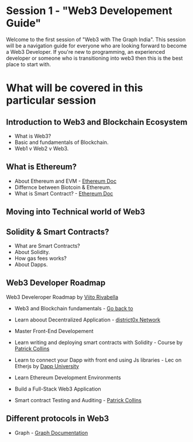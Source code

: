 # Session 1 - "Web3 Developement Guide"

Welcome to the first session of "Web3 with The Graph India". This session will be a navigation guide for everyone who are looking forward to become a Web3 Developer. If you're new to programming, an experienced developer or someone who is transitioning into web3 then this is the best place to start with.  

# What will be covered in this particular session


## Introduction to Web3 and Blockchain Ecosystem


- What is Web3?
- Basic and fundamentals of Blockchain.
- Web1 v Web2 v Web3.


## What is Ethereum?

- About Ethereum and EVM - [Ethereum Doc](https://ethereum.org/en/developers/docs/intro-to-ethereum/#what-is-ethereum)
- Differnce between Biotcoin & Ethereum.
- What is Smart Contract? - [Ethereum Doc](https://ethereum.org/en/developers/docs/intro-to-ethereum/#what-are-smart-contracts)



## Moving into Technical world of Web3 


## Solidity & Smart Contracts?

- What are Smart Contracts?
- About Solidity.
- How gas fees works?
- About Dapps.



## Web3 Developer Roadmap


Web3 Develeroper Roadmap by [Viito Rivabella](https://vitto.cc/web3-and-solidity-smart-contracts-development-roadmap/) 

 - Web3 and Blockchain fundamentals - [Go back to](https://github.com/TheGraphIndia/Web3-with-The-Graph-India/tree/main/Session_1#introduction-to-web3-and-blockchain-ecosystem)

 - Learn aboout Decentralized Application - [district0x Network](https://www.youtube.com/watch?v=F50OrwV6Uk8)

 - Master Front-End Developement

 - Learn writing and deploying smart contracts with Solidity - Course by [Patrick Collins](https://www.youtube.com/watch?v=umepbfKp5rI&t=25191s&pp=ygUfc21hcnQgY29udHJhY3QgcGF0cmljayBjb2xsZWlucw%3D%3D)

 - Learn to connect your Dapp with front end using Js libraries - Lec on Etherjs by [Dapp University](https://www.youtube.com/watch?v=yk7nVp5HTCk&t=3130s&pp=ygUWZXRoZXJqcyBieSB1bml2ZXJzaXR5IA%3D%3D) 

 - Learn Ethereum Development Environments
 
 - Build a Full-Stack Web3 Application

 - Smart contract Testing and Auditing - [Patrick Collins](https://www.youtube.com/watch?v=TmZ8gH-toX0&pp=ygUqc21hcnQgY29udHJhY3QgYXVkaXRpbmcgYnkgcGF0cmljayBjb2xsaW5z)


## Different protocols in Web3 

- Graph - [Graph Documentation](https://thegraph.com/docs/en/about/)



